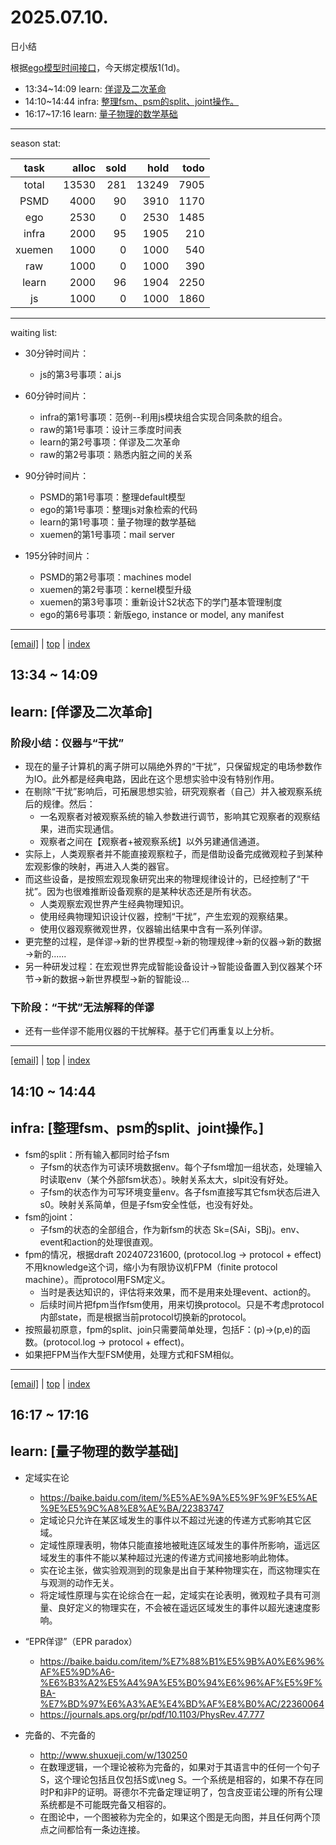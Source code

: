 # 2025.07.10.
日小结

<a id="top"></a>
根据[ego模型时间接口](https://gitee.com/hyg/blog/blob/master/timeflow.md)，今天绑定模版1(1d)。

<a id="index"></a>
- 13:34~14:09	learn: [佯谬及二次革命](#202507101334000)
- 14:10~14:44	infra: [整理fsm、psm的split、joint操作。](#20250710141000)
- 16:17~17:16	learn: [量子物理的数学基础](#20250710161700)

---
season stat:

| task | alloc | sold | hold | todo |
| :---: | ---: | ---: | ---: | ---: |
| total | 13530 | 281 | 13249 | 7905 |
| PSMD | 4000 | 90 | 3910 | 1170 |
| ego | 2530 | 0 | 2530 | 1485 |
| infra | 2000 | 95 | 1905 | 210 |
| xuemen | 1000 | 0 | 1000 | 540 |
| raw | 1000 | 0 | 1000 | 390 |
| learn | 2000 | 96 | 1904 | 2250 |
| js | 1000 | 0 | 1000 | 1860 |

---
waiting list:


- 30分钟时间片：
  - js的第3号事项：ai.js

- 60分钟时间片：
  - infra的第1号事项：范例--利用js模块组合实现合同条款的组合。
  - raw的第1号事项：设计三季度时间表
  - learn的第2号事项：佯谬及二次革命
  - raw的第2号事项：熟悉内脏之间的关系

- 90分钟时间片：
  - PSMD的第1号事项：整理default模型
  - ego的第1号事项：整理js对象检索的代码
  - learn的第1号事项：量子物理的数学基础
  - xuemen的第1号事项：mail server

- 195分钟时间片：
  - PSMD的第2号事项：machines model
  - xuemen的第2号事项：kernel模型升级
  - xuemen的第3号事项：重新设计S2状态下的学门基本管理制度
  - ego的第6号事项：新版ego, instance or model, any manifest

---
<a href="mailto:huangyg@mars22.com?subject=关于2025.07.10.[佯谬及二次革命]任务&body=日期: 2025.07.10.%0D%0A序号: 5%0D%0A手稿:../../draft/2025/20250710.01.md%0D%0A---请勿修改邮件主题及以上内容 从下一行开始写您的想法---%0D%0A">[email]</a> | [top](#top) | [index](#index)
<a id="202507101334000"></a>
## 13:34 ~ 14:09
## learn: [佯谬及二次革命]

### 阶段小结：仪器与“干扰”

- 现在的量子计算机的离子阱可以隔绝外界的“干扰”，只保留规定的电场参数作为IO。此外都是经典电路，因此在这个思想实验中没有特别作用。
- 在剔除“干扰”影响后，可拓展思想实验，研究观察者（自己）并入被观察系统后的规律。然后：
	- 一名观察者对被观察系统的输入参数进行调节，影响其它观察者的观察结果，进而实现通信。
	- 观察者之间在【观察者+被观察系统】以外另建通信通道。
- 实际上，人类观察者并不能直接观察粒子，而是借助设备完成微观粒子到某种宏观影像的映射，再进入人类的器官。
- 而这些设备，是按照宏观现象研究出来的物理规律设计的，已经控制了“干扰”。因为也很难推断设备观察的是某种状态还是所有状态。
	- 人类观察宏观世界产生经典物理知识。
	- 使用经典物理知识设计仪器，控制“干扰”，产生宏观的观察结果。
	- 使用仪器观察微观世界，仪器输出结果中含有一系列佯谬。
- 更完整的过程，是佯谬→新的世界模型→新的物理规律→新的仪器→新的数据→新的......
- 另一种研发过程：在宏观世界完成智能设备设计→智能设备置入到仪器某个环节→新的数据→新世界模型→新的智能设...

### 下阶段：“干扰”无法解释的佯谬

- 还有一些佯谬不能用仪器的干扰解释。基于它们再重复以上分析。


---
<a href="mailto:huangyg@mars22.com?subject=关于2025.07.10.[整理fsm、psm的split、joint操作。]任务&body=日期: 2025.07.10.%0D%0A序号: 6%0D%0A手稿:../../draft/2025/20250710.02.md%0D%0A---请勿修改邮件主题及以上内容 从下一行开始写您的想法---%0D%0A">[email]</a> | [top](#top) | [index](#index)
<a id="20250710141000"></a>
## 14:10 ~ 14:44
## infra: [整理fsm、psm的split、joint操作。]

- fsm的split：所有输入都同时给子fsm
	- 子fsm的状态作为可读环境数据env。每个子fsm增加一组状态，处理输入时读取env（某个外部fsm状态）。映射关系太大，slpit没有好处。
	- 子fsm的状态作为可写环境变量env。各子fsm直接写其它fsm状态后进入s0。映射关系简单，但是子fsm安全性低，也没有好处。
- fsm的joint：
	- 子fsm的状态的全部组合，作为新fsm的状态 Sk=(SAi，SBj)。env、event和action的处理很直观。
- fpm的情况，根据draft 202407231600, (protocol.log -> protocol + effect) 不用knowledge这个词，缩小为有限协议机FPM（finite protocol machine）。而protocol用FSM定义。
	- 当时是表达知识的，评估将来效果，而不是用来处理event、action的。
	- 后续时间片把fpm当作fsm使用，用来切换protocol。只是不考虑protocol内部state，而是根据当前protocol切换新的protocol。
- 按照最初原意，fpm的split、join只需要简单处理，包括F：(p)->(p,e)的函数。(protocol.log -> protocol + effect)。
- 如果把FPM当作大型FSM使用，处理方式和FSM相似。

---
<a href="mailto:huangyg@mars22.com?subject=关于2025.07.10.[量子物理的数学基础]任务&body=日期: 2025.07.10.%0D%0A序号: 8%0D%0A手稿:../../draft/2025/20250710.03.md%0D%0A---请勿修改邮件主题及以上内容 从下一行开始写您的想法---%0D%0A">[email]</a> | [top](#top) | [index](#index)
<a id="20250710161700"></a>
## 16:17 ~ 17:16
## learn: [量子物理的数学基础]

- 定域实在论
	- https://baike.baidu.com/item/%E5%AE%9A%E5%9F%9F%E5%AE%9E%E5%9C%A8%E8%AE%BA/22383747
	- 定域论只允许在某区域发生的事件以不超过光速的传递方式影响其它区域。
	- 定域性原理表明，物体只能直接地被毗连区域发生的事件所影响，遥远区域发生的事件不能以某种超过光速的传递方式间接地影响此物体。
	- 实在论主张，做实验观测到的现象是出自于某种物理实在，而这物理实在与观测的动作无关。
	- 将定域性原理与实在论综合在一起，定域实在论表明，微观粒子具有可测量、良好定义的物理实在，不会被在遥远区域发生的事件以超光速速度影响。
	
- “EPR佯谬”（EPR paradox）
	- https://baike.baidu.com/item/%E7%88%B1%E5%9B%A0%E6%96%AF%E5%9D%A6-%E6%B3%A2%E5%A4%9A%E5%B0%94%E6%96%AF%E5%9F%BA-%E7%BD%97%E6%A3%AE%E4%BD%AF%E8%B0%AC/22360064
	- https://journals.aps.org/pr/pdf/10.1103/PhysRev.47.777

- 完备的、不完备的
	- http://www.shuxueji.com/w/130250
	- 在数理逻辑，一个理论被称为完备的，如果对于其语言中的任何一个句子S，这个理论包括且仅包括S或\neg S。一个系统是相容的，如果不存在同时P和非P的证明。哥德尔不完备定理证明了，包含皮亚诺公理的所有公理系统都是不可能既完备又相容的。
	- 在图论中，一个图被称为完全的，如果这个图是无向图，并且任何两个顶点之间都恰有一条边连接。
